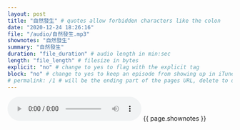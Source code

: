 ```yaml
---
layout: post
title: "自然發生" # quotes allow forbidden characters like the colon
date: "2020-12-24 18:26:16"
file: "/audio/自然發生.mp3"
shownotes: "自然發生"
summary: "自然發生"
duration: "file_duration" # audio length in min:sec
length: "file_length" # filesize in bytes
explicit: "no" # change to yes to flag with the explicit tag
block: "no" # change to yes to keep an episode from showing up in iTunes
# permalink: /1 # will be the ending part of the pages URL, delete to default to the title
---
```


<audio controls>
<source src="{{site.url}}{{site.baseurl}}{{ page.file }}" type="audio/x-mp3">
Your browser does not support the audio element.
</audio>
{{ page.shownotes }}
